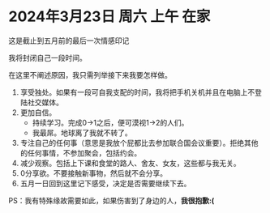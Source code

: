 # 2024年3月23日 周六 上午 在家
这是截止到五月前的最后一次情感印记

我将封闭自己一段时间。

在这里不阐述原因，我只需列举接下来我要怎样做。

1. 享受独处。如果有一段可自我支配的时间，我将把手机关机并且在电脑上不登陆社交媒体。
2. 更加自信。
   * 持续学习。完成0->1之后，便可漠视1->2的人们。
   * 我最屌。地球离了我就不转了。
3. 专注自己的任何事（意思是我放个屁都比去参加联合国会议重要）。拒绝其他的任何事情，不参加聚会，包括约会。
4. 减少观察。包括上下课和食堂的路人、舍友、女友，这些都与我无关。
5. 0分享欲。不要接触新事物，然后就不会分享。
6. 五月一日回到这里记下感受，决定是否需要继续下去。


PS：我有特殊缘故需要如此，如果伤害到了身边的人，**我很抱歉:(**